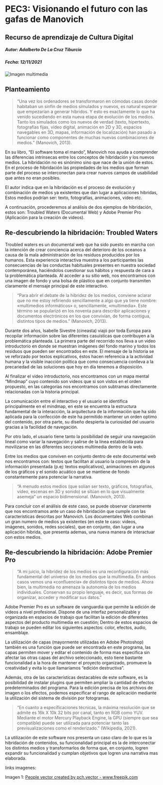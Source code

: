 # PEC3: Visionando el futuro con las gafas de Manovich

## Recurso de aprendizaje de Cultura Digital

##### Autor: Adalberto De La Cruz Tiburcio

##### Fecha: 12/11/2021

![Imagen multimedia](https://www.freepik.com/vectors/people)

## Planteamiento

> “Una vez los ordenadores se transformaron en cómodas casas donde habitaban un sinfín de medios simulados y nuevos, es natural esperar que empezarían a generar híbridos. Y esto es exactamente lo que ha venido sucediendo en esta nueva etapa de evolución de los medios. Tanto los simulados como los nuevos de verdad (texto, hipertexto, fotografías fijas, vídeo digital, animación en 2D y 3D, espacios navegables en 3D, mapas, información de localización) han pasado a funcionar como componentes de muchas nuevas combinaciones de medios.” (Manovich, 2013). 

En su libro, “El software toma el mando”, Manovich nos ayuda a comprender las diferencias intrínsecas entre los conceptos de hibridación y los nuevos medios. La hibridación no es sinónimo sino que nace de la unión de estos. En el proceso de hibridación las propiedades de los medios que forman parte del proceso se interconectan para crear nuevos campos de usabilidad que antes no eran posibles. 

El autor indica que en la hibridación es el proceso de evolución y combinación de medios ya existentes que dan lugar a aplicaciones hibridas, Estos medios podrían ser: texto, fotografías, animaciones, video etc. 

A continuación, procederemos al análisis de dos ejemplos de hibridación, estos son: Troubled Waters (Documental Web) y Adobe Premier Pro (Aplicación para la creación de videos).

## Re-descubriendo la hibridación: Troubled Waters


Troubled waters es un documental web que ha sido puesto en marcha con la intención de crear conciencia acerca del deterioro de los oceanos a causa de la mala administración de los residuos producidos por los humanos. Esta experiencia interactiva muestra a los participantes las consecuencias de las conductas habituales presentes en nuestra sociedad contemporánea, haciéndolos cuestionar sus hábitos y respuesta de cara a la problemática planteada.  Al acceder a su sitio web, nos encontramos con una imagen de fondo y una bolsa de plástico que en conjunto transmiten claramente el mensaje principal de este interactivo.

> “Para abrir el debate de la hibridez de los medios, conviene aclarar que no me estoy refiriendo sencillamente a algo que ya tiene nombre: «multimedios informáticos» o, sencillamente, «multimedia». Este término se popularizó en los noventa para describir aplicaciones y documentos electrónicos en los que convivían, de forma contigua, distintos tipos de medios.” (Manovich, 2013).

Durante dos años, Isabelle Sivestre (cineasta) viajó por toda Europa para recopilar información sobre las diferentes casuísticas que contribuyen a la problemática planteada. La primera parte del recorrido nos lleva a un video introductorio en donde se muestran imágenes del fondo marino y todos los residuos que pueden ser encontrados en este. El mensaje de la historia se ve reforzado por textos explicativos, éstos hacen referencia a la actividad humana y la visible inacción política que como consecuencia conlleva a la precariedad de las soluciones que hoy en día tenemos a disposición. 

Al finalizar el video introductorio, nos encontramos con un mapa mental “Mindmap” cuyo contenido son videos que si son vistos en el orden propuesto, en las categorías nos encontramos con subtramas directamente relacionadas con la historia principal.

La comunicación entre el interactivo y el usuario se identifica principalmente en el mindmap, en este se encuentra la estructura fundamental de la interacción, la arquitectura de la información que ha sido aplicada para la confección de este ha permitido mantener un orden optimo del contenido, por otra parte, su diseño despierta la curiosidad del usuario gracias a la facilidad de navegación.

Por otro lado, el usuario tiene tanto la posibilidad de seguir una navegación lineal como variar la navegación y salirse de la línea establecida para movilizarse en las diferentes secciones multimedia dentro de la web. 

Entre los medios que conviven en conjunto dentro de este documental web nos encontramos con: textos que facilitan al usuario la compresión de la información presentada (p.ej: textos explicativos), animaciones en algunos de los gráficos y el sonido acuático que se mantiene de fondo constantemente para potenciar la narrativa.

> “A menudo estos medios (que solían ser texto, gráficos, fotografías, vídeo, escenas en 3D y sonido) se sitúan en lo que visualmente asemeja” un espacio bidimensional. (Manovich, 2013).

Para concluir con el análisis de este caso, se puede observar claramente que nos encontramos ante un caso de hibridación que cumple con las características descritas por Manovich. Los documentales Web combinan un gran numero de medios ya existentes (en este te caso: videos, imágenes, sonidos, redes sociales), que en conjunto, dan lugar a una aplicación hibrida, que presenta ademas, una nueva manera de interactuar con estos medios. 


## Re-descubriendo la hibridación: Adobe Premier Pro


> “A mi juicio, la hibridez de los medios es una reconfiguración más fundamental del universo de los medios que la multimedia. En ambos casos vemos una «confluencia» de distintos tipos de medios. Ahora bien, la multimedia no amenaza la autonomía de los medios individuales. Conservan su propio lenguaje, es decir, sus formas de organizar, acceder y modificar sus datos.”

Adobe Premier Pro es un software de vanguardia que permite la edición de videos a nivel profesional. Dispone de una interfaz personalizable y organizada en espacios de trabajo que facilitan la edición de diferentes aspectos del producto multimedia en cuestión; Dentro de estos espacios de trabajo se pueden editar los siguientes aspectos: color, efectos, audio, ensamblaje. 

La utilización de capas (mayormente utilizadas en Adobe Photoshop) también es una función que puede ser encontrada en este programa, las capas permiten mover y editar el contenido de forma mas especifica sin afectar las otras capas del archivo seleccionado, esto tiene bastante funcionalidad a la hora de mantener el proyecto organizado, promueve la creatividad y evita lo que llamaríamos “edición destructiva”. 

Además, otra de las características destacables de este software, es la posibilidad de instalar plugins que permiten ampliar la cantidad de efectos predeterminados del programa. Para la edición precisa de los archivos de imagen o los efectos, podemos especificar el rango de aplicación mediante la utilización del sistema de división por fotogramas. 

> “En cuanto a especificaciones técnicas, la máxima resolución que se admite es 16k X 10k 32 bits por canal, tanto en RGB como YUV. Mediante el motor Mercury Playback Engine, la GPU (siempre que sea compatible) puede ser utilizada para potenciar tanto las previsualizaciones como el renderizado.” (Wikipedia, 2021).


La utilización de este software nos presenta un caso claro de lo que es la hibridación de contenidos, su funcionalidad principal es la de interconectar los distintos medios y transformarlos de forma que, en conjunto, logren expandir su funcionalidad y cumplan objetivos que logren una narrativa mas elaborada.  

links imagenes:

Imagen 1: <a href='https://www.freepik.com/vectors/people'>People vector created by pch.vector - www.freepik.com</a>

